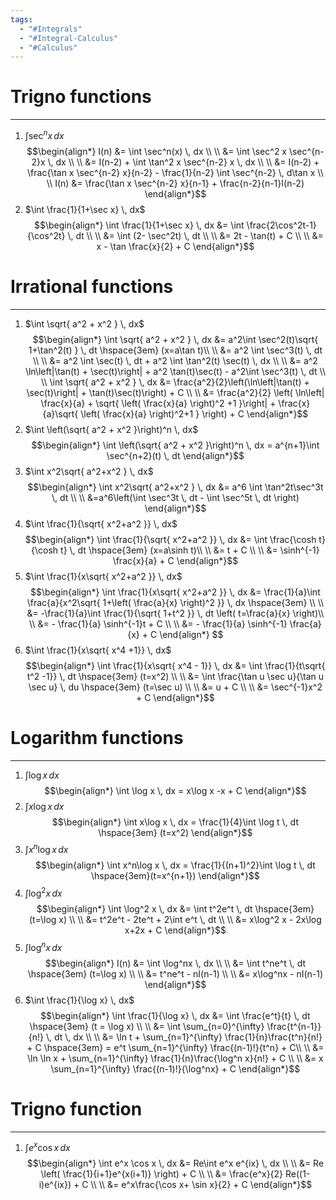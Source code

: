 ```yaml
---
tags:
  - "#Integrals"
  - "#Integral-Calculus"
  - "#Calculus"
---
```


# Trigno functions
---
1. $\int \sec^nx \, dx$
   $$\begin{align*}
I(n) &= \int \sec^n(x) \, dx \\ \\
&= \int \sec^2 x \sec^{n-2}x \, dx \\ \\
&= I(n-2) + \int \tan^2 x \sec^{n-2} x \, dx \\ \\
&= I(n-2) + \frac{\tan x \sec^{n-2} x}{n-2} - \frac{1}{n-2} \int \sec^{n-2} \, d\tan x \\ \\ 
I(n) &= \frac{\tan x \sec^{n-2} x}{n-1} + \frac{n-2}{n-1}I(n-2)
\end{align*}$$
2. $\int \frac{1}{1+\sec x} \, dx$
   $$\begin{align*}
\int \frac{1}{1+\sec x} \, dx &= \int \frac{2\cos^2t-1}{\cos^2t} \, dt \\ \\
&= \int (2- \sec^2t) \, dt \\ \\
&= 2t - \tan(t) + C \\ \\
&= x - \tan \frac{x}{2} + C
\end{align*}$$
# Irrational functions
---
1. $\int \sqrt{ a^2 + x^2 } \, dx$
   $$\begin{align*}
\int \sqrt{ a^2 + x^2 } \, dx &= a^2\int \sec^2(t)\sqrt{ 1+\tan^2(t) } \,  dt \hspace{3em} (x=a\tan t)\\ \\
&= a^2 \int \sec^3(t) \, dt \\ \\
&= a^2 \int \sec(t) \, dt + a^2 \int \tan^2(t) \sec(t) \, dx \\ \\
&= a^2 \ln\left|\tan(t) + \sec(t)\right| + a^2 \tan(t)\sec(t) - a^2\int \sec^3(t) \, dt \\ \\
\int \sqrt{ a^2 + x^2 } \, dx &= \frac{a^2}{2}\left(\ln\left|\tan(t) + \sec(t)\right| + \tan(t)\sec(t)\right) + C \\ \\
&= \frac{a^2}{2} \left( \ln\left| \frac{x}{a} + \sqrt{ \left( \frac{x}{a} \right)^2 +1 }\right| + \frac{x}{a}\sqrt{ \left( \frac{x}{a} \right)^2+1 } \right) + C
\end{align*}$$
2. $\int \left(\sqrt{ a^2 + x^2 }\right)^n \, dx$
   $$\begin{align*}
\int \left(\sqrt{ a^2 + x^2 }\right)^n \, dx  = a^{n+1}\int \sec^{n+2}(t) \, dt 
\end{align*}$$
3. $\int x^2\sqrt{ a^2+x^2 } \, dx$
   $$\begin{align*}
\int x^2\sqrt{ a^2+x^2 } \, dx &= a^6 \int \tan^2t\sec^3t \, dt \\ \\
&=a^6\left(\int \sec^3t \, dt -  \int \sec^5t \, dt  \right)
\end{align*}$$
4. $\int \frac{1}{\sqrt{ x^2+a^2 }} \, dx$
   $$\begin{align*}
\int \frac{1}{\sqrt{ x^2+a^2 }} \, dx &= \int \frac{\cosh t}{\cosh t} \, dt \hspace{3em} (x=a\sinh t)\\ \\
&= t + C \\ \\
&= \sinh^{-1} \frac{x}{a} + C
\end{align*}$$
5. $\int \frac{1}{x\sqrt{ x^2+a^2 }} \, dx$
   $$\begin{align*}
\int \frac{1}{x\sqrt{ x^2+a^2 }} \, dx &= \frac{1}{a}\int \frac{a}{x^2\sqrt{ 1+\left( \frac{a}{x} \right)^2 }} \, dx \hspace{3em}  \\ \\
&= -\frac{1}{a}\int \frac{1}{\sqrt{ 1+t^2 }} \, dt \left( t=\frac{a}{x} \right)\\ \\
&= - \frac{1}{a} \sinh^{-1}t + C \\ \\
&= - \frac{1}{a} \sinh^{-1} \frac{a}{x} + C
\end{align*}
   $$
6. $\int \frac{1}{x\sqrt{ x^4 +1}} \, dx$
   $$\begin{align*}
\int \frac{1}{x\sqrt{ x^4 - 1}} \, dx &= \int \frac{1}{t\sqrt{ t^2 -1}} \, dt  \hspace{3em} (t=x^2) \\ \\
&= \int \frac{\tan u \sec u}{\tan u \sec u} \, du \hspace{3em} (t=\sec u) \\ \\
&= u + C \\ \\
&= \sec^{-1}x^2 + C 
\end{align*}$$ 
# Logarithm functions
---
   1. $\int \log x \, dx$
      $$\begin{align*}
\int \log x \, dx = x\log x -x + C
\end{align*}$$
2. $\int x\log x \, dx$
   $$\begin{align*}
\int x\log x \, dx = \frac{1}{4}\int \log t \, dt \hspace{3em} (t=x^2) 
\end{align*}$$
3. $\int x^n\log x \, dx$
   $$\begin{align*}
\int x^n\log x \, dx = \frac{1}{(n+1)^2}\int \log t \, dt \hspace{3em}(t=x^{n+1}) 
\end{align*}$$
4. $\int \log^2 x \, dx$
   $$\begin{align*}
\int \log^2 x \, dx &= \int t^2e^t \, dt \hspace{3em} (t=\log x) \\ \\
&= t^2e^t - 2te^t + 2\int e^t \, dt \\ \\
&= x\log^2 x - 2x\log x+2x + C
\end{align*}$$
5. $\int \log^nx \, dx$
   $$\begin{align*}
I(n) &= \int \log^nx \, dx \\ \\ 
&= \int t^ne^t \, dt \hspace{3em} (t=\log x) \\ \\ 
&= t^ne^t - nI(n-1) \\ \\
&= x\log^nx - nI(n-1)
\end{align*}$$
6. $\int \frac{1}{\log x} \, dx$
   $$\begin{align*}
\int \frac{1}{\log x} \, dx &= \int \frac{e^t}{t} \, dt  \hspace{3em} (t = \log x) \\ \\
&= \int \sum_{n=0}^{\infty} \frac{t^{n-1}}{n!} \, dt \, dx \\ \\
&= \ln t + \sum_{n=1}^{\infty} \frac{1}{n}\frac{t^n}{n!} + C   \hspace{3em} = e^t \sum_{n=1}^{\infty} \frac{(n-1)!}{t^n} + C\\ \\
&= \ln \ln x + \sum_{n=1}^{\infty} \frac{1}{n}\frac{\log^n x}{n!} + C \\ \\
&= x \sum_{n=1}^{\infty} \frac{(n-1)!}{\log^nx} + C
\end{align*}$$
# Trigno function
---
1. $\int e^x \cos x \, dx$
   $$\begin{align*}
\int e^x \cos x \, dx &= Re\int e^x e^{ix} \, dx \\ \\
&= Re \left( \frac{1}{i+1}e^{x(i+1)} \right) + C \\ \\
&=  \frac{e^x}{2} Re((1-i)e^{ix}) + C \\ \\
&= e^x\frac{\cos x+ \sin x}{2} + C
\end{align*}$$
